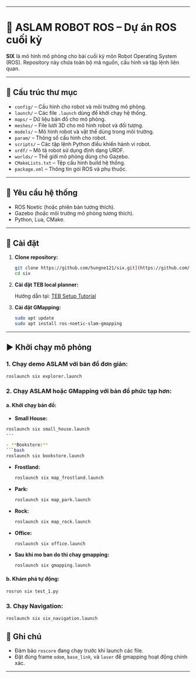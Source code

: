 

---

# 🤖 ASLAM ROBOT ROS – Dự án ROS cuối kỳ

**SIX** là mô hình mô phỏng cho bài cuối kỳ môn Robot Operating System (ROS). Repository này chứa toàn bộ mã nguồn, cấu hình và tập lệnh liên quan.

---

## 📁 Cấu trúc thư mục

- `config/` – Cấu hình cho robot và môi trường mô phỏng.
- `launch/` – Các file `.launch` dùng để khởi chạy hệ thống.
- `maps/` – Dữ liệu bản đồ cho mô phỏng.
- `meshes/` – File lưới 3D cho mô hình robot và đối tượng.
- `models/` – Mô hình robot và vật thể dùng trong môi trường.
- `param/` – Thông số cấu hình cho robot.
- `scripts/` – Các tập lệnh Python điều khiển hành vi robot.
- `urdf/` – Mô tả robot sử dụng định dạng URDF.
- `worlds/` – Thế giới mô phỏng dùng cho Gazebo.
- `CMakeLists.txt` – Tệp cấu hình build hệ thống.
- `package.xml` – Thông tin gói ROS và phụ thuộc.

---

## 🚀 Yêu cầu hệ thống

- ROS Noetic (hoặc phiên bản tương thích).
- Gazebo (hoặc môi trường mô phỏng tương thích).
- Python, Lua, CMake.

---

## 🔧 Cài đặt

1. **Clone repository:**

   ```bash
   git clone https://github.com/hungne121/six.git](https://github.com/hungne121/six.git
   cd six
   ```

2. **Cài đặt TEB local planner:**

   Hướng dẫn tại: [TEB Setup Tutorial](http://wiki.ros.org/teb_local_planner/Tutorials/Setup%20and%20test%20Optimization)

3. **Cài đặt GMapping:**

   ```bash
   sudo apt update
   sudo apt install ros-noetic-slam-gmapping
   ```

---

## ▶️ Khởi chạy mô phỏng

### 1. Chạy demo ASLAM với bản đồ đơn giản:

```bash
roslaunch six explorer.launch
```

### 2. Chạy ASLAM hoặc GMapping với bản đồ phức tạp hơn:

#### a. Khởi chạy bản đồ:

  - **Small House:**  
  ```bash
  roslaunch six small_house.launch
---

- **Bookstore:**  
  ```bash
  roslaunch six bookstore.launch
  ```

- **Frostland:**  
  ```bash
  roslaunch six map_frostland.launch
  ```

- **Park:**  
  ```bash
  roslaunch six map_park.launch
  ```

- **Rock:**  
  ```bash
  roslaunch six map_rock.launch
  ```

- **Office:**  
  ```bash
  roslaunch six office.launch
  ```
- **Sau khi mo ban do thi chay gmapping:**  
  ```bash
  roslaunch six gmapping.launch
  ```

#### b. Khám phá tự động:

```bash
rosrun six test_1.py
```

### 3. Chạy Navigation:

```bash
roslaunch six six_navigation.launch
```


## 📌 Ghi chú

- Đảm bảo `roscore` đang chạy trước khi launch các file.
- Đặt đúng frame `odom`, `base_link`, và `laser` để gmapping hoạt động chính xác.

---
